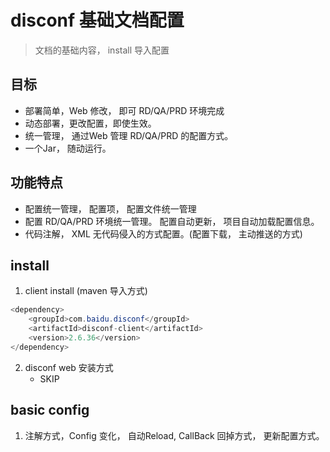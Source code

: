 # disconf 基础文档配置
> 文档的基础内容， install 导入配置

## 目标

- 部署简单，Web 修改， 即可 RD/QA/PRD 环境完成
- 动态部署，更改配置，即使生效。
- 统一管理， 通过Web 管理 RD/QA/PRD 的配置方式。
- 一个Jar， 随动运行。

## 功能特点

- 配置统一管理， 配置项， 配置文件统一管理
- 配置 RD/QA/PRD 环境统一管理。 配置自动更新， 项目自动加载配置信息。
- 代码注解， XML 无代码侵入的方式配置。(配置下载， 主动推送的方式)

## install

1. client install (maven 导入方式)
```java
<dependency>
    <groupId>com.baidu.disconf</groupId>
    <artifactId>disconf-client</artifactId>
    <version>2.6.36</version>
</dependency>
```
2. disconf web 安装方式
    - SKIP

## basic config
1. 注解方式，Config 变化， 自动Reload, CallBack 回掉方式， 更新配置方式。

